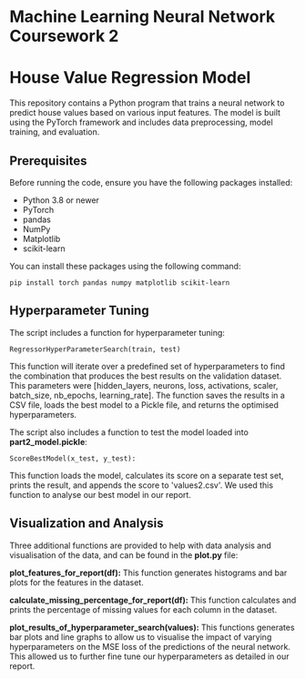 # Machine Learning Neural Network Coursework 2

# House Value Regression Model

This repository contains a Python program that trains a neural network to predict house values based on various input features. The model is built using the PyTorch framework and includes data preprocessing, model training, and evaluation.

## Prerequisites

Before running the code, ensure you have the following packages installed:

- Python 3.8 or newer
- PyTorch
- pandas
- NumPy
- Matplotlib
- scikit-learn

You can install these packages using the following command:

```
pip install torch pandas numpy matplotlib scikit-learn
```

## Hyperparameter Tuning

The script includes a function for hyperparameter tuning:

```
RegressorHyperParameterSearch(train, test)
```

This function will iterate over a predefined set of hyperparameters to find the combination that produces the best results on the validation dataset. This parameters were [hidden_layers, neurons, loss, activations, scaler, batch_size, nb_epochs, learning_rate]. The function saves the results in a CSV file, loads the best model to a Pickle file, and returns the optimised hyperparameters.

The script also includes a function to test the model loaded into **part2_model.pickle**:

```
ScoreBestModel(x_test, y_test):
```
This function loads the model, calculates its score on a separate test set, prints the result, and appends the score to 'values2.csv'. We used this function to analyse our best model in our report.


## Visualization and Analysis

Three additional functions are provided to help with data analysis and visualisation of the data, and can be found in the **plot.py** file:

**plot_features_for_report(df):** This function generates histograms and bar plots for the features in the dataset.

**calculate_missing_percentage_for_report(df):** This function calculates and prints the percentage of missing values for each column in the dataset.

**plot_results_of_hyperparameter_search(values):** This functions generates bar plots and line graphs to allow us to visualise the impact of varying hyperparameters on the MSE loss of the predictions of the neural network. This allowed us to further fine tune our hyperparameters as detailed in our report.